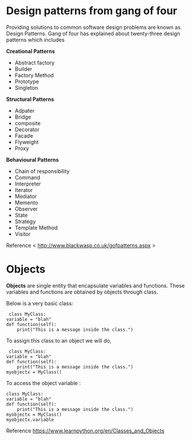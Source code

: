 # Design patterns from gang of four

Providing solutions to common software design problems are known as Design Patterns. Gang of four has explained about twenty-three design patterns which includes

**Creational Patterns**

- Abstract factory
- Builder
- Factory Method
- Prototype
- Singleton

**Structural Patterns**

- Adpater
- Bridge
- composite
- Decorator
- Facade
- Flyweight
- Proxy

**Behavioural Patterns**

- Chain of responsibility
- Command
- Interpreter
- Iterator
- Mediator
- Memento
- Observer
- State
- Strategy
- Template Method
- Visitor

Reference < http://www.blackwasp.co.uk/gofpatterns.aspx >

# Objects 

**Objects** are single entity that encapsulate variables and functions. These variables and functions are obtained by objects through class.

Below is a very basic class:

     class MyClass:
    variable = "blah"
    def function(self):
        print("This is a message inside the class.")

To assign this class to an object we will do,

     class MyClass:
    variable = "blah"
    def function(self):
        print("This is a message inside the class.")
    myobjectx = MyClass()

To access the object variable :

    class MyClass:
    variable = "blah"
    def function(self):
        print("This is a message inside the class.")
    myobjectx = MyClass()
    myobjectx.variable

Reference <https://www.learnpython.org/en/Classes_and_Objects>